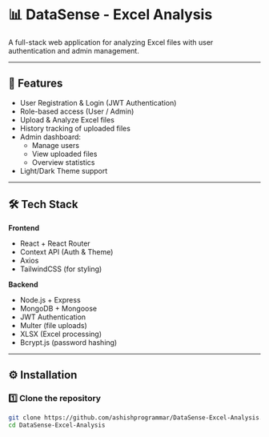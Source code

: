 # 📊 DataSense - Excel Analysis

A full-stack web application for analyzing Excel files with user authentication and admin management.

---

## 🚀 Features
- User Registration & Login (JWT Authentication)
- Role-based access (User / Admin)
- Upload & Analyze Excel files
- History tracking of uploaded files
- Admin dashboard:
  - Manage users
  - View uploaded files
  - Overview statistics
- Light/Dark Theme support

---

## 🛠️ Tech Stack
**Frontend**
- React + React Router
- Context API (Auth & Theme)
- Axios
- TailwindCSS (for styling)

**Backend**
- Node.js + Express
- MongoDB + Mongoose
- JWT Authentication
- Multer (file uploads)
- XLSX (Excel processing)
- Bcrypt.js (password hashing)

---

## ⚙️ Installation

### 1️⃣ Clone the repository
```bash
git clone https://github.com/ashishprogrammar/DataSense-Excel-Analysis.git
cd DataSense-Excel-Analysis
